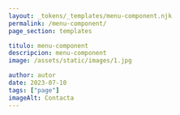 ```yaml
---
layout: _tokens/_templates/menu-component.njk
permalink: /menu-component/
page_section: templates

titulo: menu-component
descripcion: menu-component
image: /assets/static/images/1.jpg

author: autor
date: 2023-07-10
tags: ["page"]
imageAlt: Contacta
---
```

